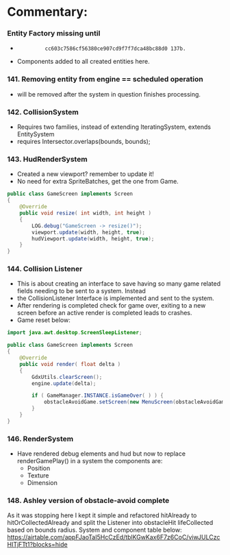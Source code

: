 # Commentary:

### Entity Factory missing until
*              cc603c7586cf56380ce907cd9f7f7dca48bc88d0 137b.
*  Components added to all created entities here.

### 141. Removing entity from engine == scheduled operation
* will be removed after the system in question finishes processing.

### 142. CollisionSystem
* Requires two families, instead of extending IteratingSystem, extends EntitySystem
* requires Intersector.overlaps(bounds, bounds);

### 143. HudRenderSystem
* Created a new viewport? remember to update it!
* No need for extra SpriteBatches, get the one from Game.
```java
public class GameScreen implements Screen
{
    @Override
    public void resize( int width, int height )
    {
        LOG.debug("GameScreen -> resize()");
        viewport.update(width, height, true);
        hudViewport.update(width, height, true);
    }
}
```
### 144. Collision Listener
* This is about creating an interface to save having so many game related fields needing to be sent to a system. Instead
* the CollisionListener Interface is implemented and sent to the system.
* After rendering is completed check for game over, exiting to a new screen before an active render is completed leads to crashes.
* Game reset below:

```java
import java.awt.desktop.ScreenSleepListener;

public class GameScreen implements Screen
{
    @Override
    public void render( float delta )
    {
        GdxUtils.clearScreen();
        engine.update(delta);

        if ( GameManager.INSTANCE.isGameOver( ) ) {
            obstacleAvoidGame.setScreen(new MenuScreen(obstacleAvoidGame));
        }
    }
}

```
### 146. RenderSystem
* Have rendered debug elements and hud but now to replace renderGamePlay() in a system the components are:
  * Position
  * Texture
  * Dimension

### 148. Ashley version of obstacle-avoid complete
As it was stopping here I kept it simple and refactored hitAlready to hitOrCollectedAlready and split the Listener into obstacleHit lifeCollected based on bounds radius.
System and component table below: 
https://airtable.com/appFJaoTaI5HcCzEd/tblKGwKax6F7z6CoC/viwJULCzcHITjFTt1?blocks=hide


